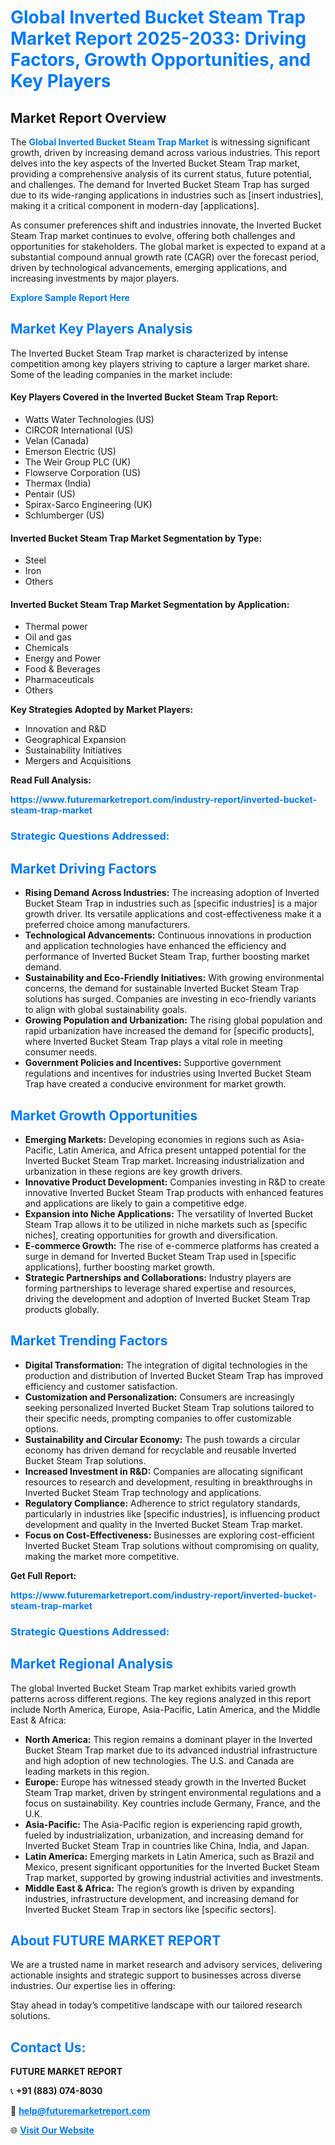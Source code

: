 <h1 style="color: #007BFF;">Global Inverted Bucket Steam Trap Market Report 2025-2033: Driving Factors, Growth Opportunities, and Key Players</h1>

<section id="overview">
<h2>Market Report Overview</h2>
<p>The <a href="https://www.futuremarketreport.com/industry-report/inverted-bucket-steam-trap-market" style="color: #007BFF; text-decoration: none;"><strong>Global Inverted Bucket Steam Trap Market</strong></a> is witnessing significant growth, driven by increasing demand across various industries. This report delves into the key aspects of the Inverted Bucket Steam Trap market, providing a comprehensive analysis of its current status, future potential, and challenges. The demand for Inverted Bucket Steam Trap has surged due to its wide-ranging applications in industries such as [insert industries], making it a critical component in modern-day [applications].</p>
<p>As consumer preferences shift and industries innovate, the Inverted Bucket Steam Trap market continues to evolve, offering both challenges and opportunities for stakeholders. The global market is expected to expand at a substantial compound annual growth rate (CAGR) over the forecast period, driven by technological advancements, emerging applications, and increasing investments by major players.</p>
</section>

<section id="overview">
<p><a href="https://www.futuremarketreport.com/request-sample/reportId=46615" style="color: #007BFF; text-decoration: none;"><strong>Explore Sample Report Here</strong></a></p>
</section>

<section id="key-players">
<h2 style="color: #007BFF;">Market Key Players Analysis</h2>
<p>The Inverted Bucket Steam Trap market is characterized by intense competition among key players striving to capture a larger market share. Some of the leading companies in the market include:</p>
<h4>Key Players Covered in the Inverted Bucket Steam Trap Report:</h4>
<ul><li>Watts Water Technologies (US)</li><li>CIRCOR International (US)</li><li>Velan (Canada)</li><li>Emerson Electric (US)</li><li>The Weir Group PLC (UK)</li><li>Flowserve Corporation (US)</li><li>Thermax (India)</li><li>Pentair (US)</li><li>Spirax-Sarco Engineering (UK)</li><li>Schlumberger (US)</li></ul>
<h4>Inverted Bucket Steam Trap Market Segmentation by Type:</h4>
<ul><li>Steel</li><li>Iron</li><li>Others</li></ul>

<h4>Inverted Bucket Steam Trap Market Segmentation by Application:</h4>
<ul><li>Thermal power</li><li>Oil and gas</li><li>Chemicals</li><li>Energy and Power</li><li>Food &amp; Beverages</li><li>Pharmaceuticals</li><li>Others</li></ul>
<p><strong>Key Strategies Adopted by Market Players:</strong></p>
<ul>
<li>Innovation and R&D</li>
<li>Geographical Expansion</li>
<li>Sustainability Initiatives</li>
<li>Mergers and Acquisitions</li>
</ul>
</section>

<section>
<p><strong>Read Full Analysis: </strong></p><a href="https://www.futuremarketreport.com/industry-report/inverted-bucket-steam-trap-market" style="color: #007BFF; text-decoration: none;"><strong>https://www.futuremarketreport.com/industry-report/inverted-bucket-steam-trap-market</strong></a>
<h3 style="color: #007BFF;">Strategic Questions Addressed:</h3>
</section>

<section id="driving-factors">
<h2 style="color: #007BFF;">Market Driving Factors</h2>
<ul>
<li><strong>Rising Demand Across Industries:</strong> The increasing adoption of Inverted Bucket Steam Trap in industries such as [specific industries] is a major growth driver. Its versatile applications and cost-effectiveness make it a preferred choice among manufacturers.</li>
<li><strong>Technological Advancements:</strong> Continuous innovations in production and application technologies have enhanced the efficiency and performance of Inverted Bucket Steam Trap, further boosting market demand.</li>
<li><strong>Sustainability and Eco-Friendly Initiatives:</strong> With growing environmental concerns, the demand for sustainable Inverted Bucket Steam Trap solutions has surged. Companies are investing in eco-friendly variants to align with global sustainability goals.</li>
<li><strong>Growing Population and Urbanization:</strong> The rising global population and rapid urbanization have increased the demand for [specific products], where Inverted Bucket Steam Trap plays a vital role in meeting consumer needs.</li>
<li><strong>Government Policies and Incentives:</strong> Supportive government regulations and incentives for industries using Inverted Bucket Steam Trap have created a conducive environment for market growth.</li>
</ul>
</section>

<section id="growth-opportunities">
<h2 style="color: #007BFF;">Market Growth Opportunities</h2>
<ul>
<li><strong>Emerging Markets:</strong> Developing economies in regions such as Asia-Pacific, Latin America, and Africa present untapped potential for the Inverted Bucket Steam Trap market. Increasing industrialization and urbanization in these regions are key growth drivers.</li>
<li><strong>Innovative Product Development:</strong> Companies investing in R&D to create innovative Inverted Bucket Steam Trap products with enhanced features and applications are likely to gain a competitive edge.</li>
<li><strong>Expansion into Niche Applications:</strong> The versatility of Inverted Bucket Steam Trap allows it to be utilized in niche markets such as [specific niches], creating opportunities for growth and diversification.</li>
<li><strong>E-commerce Growth:</strong> The rise of e-commerce platforms has created a surge in demand for Inverted Bucket Steam Trap used in [specific applications], further boosting market growth.</li>
<li><strong>Strategic Partnerships and Collaborations:</strong> Industry players are forming partnerships to leverage shared expertise and resources, driving the development and adoption of Inverted Bucket Steam Trap products globally.</li>
</ul>
</section>

<section id="trending-factors">
<h2 style="color: #007BFF;">Market Trending Factors</h2>
<ul>
<li><strong>Digital Transformation:</strong> The integration of digital technologies in the production and distribution of Inverted Bucket Steam Trap has improved efficiency and customer satisfaction.</li>
<li><strong>Customization and Personalization:</strong> Consumers are increasingly seeking personalized Inverted Bucket Steam Trap solutions tailored to their specific needs, prompting companies to offer customizable options.</li>
<li><strong>Sustainability and Circular Economy:</strong> The push towards a circular economy has driven demand for recyclable and reusable Inverted Bucket Steam Trap solutions.</li>
<li><strong>Increased Investment in R&D:</strong> Companies are allocating significant resources to research and development, resulting in breakthroughs in Inverted Bucket Steam Trap technology and applications.</li>
<li><strong>Regulatory Compliance:</strong> Adherence to strict regulatory standards, particularly in industries like [specific industries], is influencing product development and quality in the Inverted Bucket Steam Trap market.</li>
<li><strong>Focus on Cost-Effectiveness:</strong> Businesses are exploring cost-efficient Inverted Bucket Steam Trap solutions without compromising on quality, making the market more competitive.</li>
</ul>
</section>

<section>
<p><strong>Get Full Report: </strong></p><a href="https://www.futuremarketreport.com/industry-report/inverted-bucket-steam-trap-market" style="color: #007BFF; text-decoration: none;"><strong>https://www.futuremarketreport.com/industry-report/inverted-bucket-steam-trap-market</strong></a>
<h3 style="color: #007BFF;">Strategic Questions Addressed:</h3>
</section>


<section id="regional-analysis">
<h2 style="color: #007BFF;">Market Regional Analysis</h2>
<p>The global Inverted Bucket Steam Trap market exhibits varied growth patterns across different regions. The key regions analyzed in this report include North America, Europe, Asia-Pacific, Latin America, and the Middle East & Africa:</p>
<ul>
<li><strong>North America:</strong> This region remains a dominant player in the Inverted Bucket Steam Trap market due to its advanced industrial infrastructure and high adoption of new technologies. The U.S. and Canada are leading markets in this region.</li>
<li><strong>Europe:</strong> Europe has witnessed steady growth in the Inverted Bucket Steam Trap market, driven by stringent environmental regulations and a focus on sustainability. Key countries include Germany, France, and the U.K.</li>
<li><strong>Asia-Pacific:</strong> The Asia-Pacific region is experiencing rapid growth, fueled by industrialization, urbanization, and increasing demand for Inverted Bucket Steam Trap in countries like China, India, and Japan.</li>
<li><strong>Latin America:</strong> Emerging markets in Latin America, such as Brazil and Mexico, present significant opportunities for the Inverted Bucket Steam Trap market, supported by growing industrial activities and investments.</li>
<li><strong>Middle East & Africa:</strong> The region’s growth is driven by expanding industries, infrastructure development, and increasing demand for Inverted Bucket Steam Trap in sectors like [specific sectors].</li>
</ul>
</section>

<footer>
<h2 style="color: #007BFF;">About FUTURE MARKET REPORT</h2>
<p>We are a trusted name in market research and advisory services, delivering actionable insights and strategic support to businesses across diverse industries. Our expertise lies in offering:</p>

<p>Stay ahead in today’s competitive landscape with our tailored research solutions.</p>

<h2 style="color: #007BFF;">Contact Us:</h2>
<p><strong>FUTURE MARKET REPORT</strong></p>
<p>📞 <strong>+91 (883) 074-8030</strong></p>
<p>📧 <strong><a href="mailto:help@futuremarketreport.com" style="color: #007BFF;">help@futuremarketreport.com</a></strong></p>
<p>🌐 <strong><a href="https://www.futuremarketreport.com/" style="color: #007BFF;">Visit Our Website</a></strong></p>
</footer>